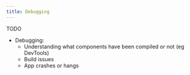 ```yaml
---
title: Debugging
---
```


<Intro>
TODO
</Intro>

<YouWillLearn>

* Debugging:
  * Understanding what components have been compiled or not (eg DevTools)
  * Build issues
  * App crashes or hangs

</YouWillLearn>
